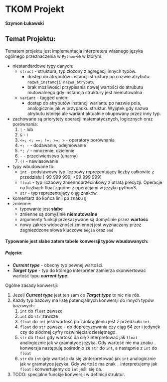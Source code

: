 # TKOM Projekt

#### Szymon Łukawski

## Temat Projektu:

Tematem projektu jest implementacja interpretera własnego języka ogólnego przeznaczenia w `Python`-ie w którym:
 + niestandardowe typy danych: 
   + `struct` - struktura, typ złozony z agregacji innych typów.
     + dostęp do atrybutów instancji struktury po nazwie atrybutu: `nazwa_instancji.nazwa_atrybutu`
     + brak mozliwości przypisania nowej wartości do atrubutu mutowalnego gdy instancja struktury jest niemutowalna
   + `variant` - tagged union:
     + dostęp do atrybutów instancji wariantu po nazwie pola, analogicznie jak w przypadku struktur. Wyjątek gdy nazwa atrybutu istnieje ale wariant aktualnie okupowany przez inny typ.
 + zachowane są priorytety operacji matematycznych, logicznych oraz porównania:
   1. `|` - lub
   2. `&` - i
   3. `<=; <; ==; !=; >=; >` - operatory porównania
   4. `+; -` - dodawanie, odejmowanie
   5. `*; /` - mnozenie, dzielenie
   6. `-` - przeciwieństwo (unarny)
   7. `()` - nawiasowanie
 + typy wbudowane to:
   + `int` - podstawowy typ liczbowy reprezentujący liczby całkowite z przedziału [-99 999 999; +99 999 999]
   + `float` - typ liczbowy zmiennoprzecinkowy z utratą precyzji. Operacje na liczbach float zgodne z operacjami w języku python3.
   + `str` - typ reprezentujący ciąg znaków.
 + komentarz do końca linii po znaku `@`
 + zmienne:
    + typowanie jest **słabe**
    + zmienne są domyślnie **niemutowalne**
    + argumenty funkcji przekazywane są domyślnie przez **wartość** 
    + nowy zakres widoczności zmiennej jest wyznaczany przez zagniezdzone słowa kluczowe `begin` oraz `end`
  
#### Typowanie jest słabe zatem tabele konwersji typów wbudowanych:

##### Pojęcia:
 + ***Current type*** - obecny typ pewnej wartości.
 + ***Target type*** - typ do którego interpreter zamierza skonwertować wartość  typu ***current type***.


Ogólne zasady konwersji:
 1. Jezeli ***Current type*** jest ten sam co ***Target type*** to nic nie rób.
 2. Kazdy typ bazowy ma listę potencjalnych konwersji do innych typów bazowych:
    1. `int` do `float` zawsze
    2. `int` do `str` zawsze
    3. `float` do `int` jeśli wartość po zaokrągleniu jest z przedziału `int`.  
    4. `float` do `str` zawsze - do doprecyzowania czy ciąg 64 zer i jedynek czy do siódmej cyfry rozwinięcia dziesiętnego.
    5. `str` do `float` gdy wartość da się zinterpretować jak `float` analogicznie jak w gramatyce języka. Gdy wartość nie ma znaku `.` konwersja następuję pośrednio ze `str` do `int`, a następnie z `int` do `float`
    6. `str` do `int` gdy wartość da się zinterpretować jak `int` analogicznie jak w gramatyce języka. Gdy wartość ma znak `.` interpretujemy jak `float` i konwertujemy do `int` jeśli się da.
 3. TODO: specjalne funckje konwersji w definicji struktur.
